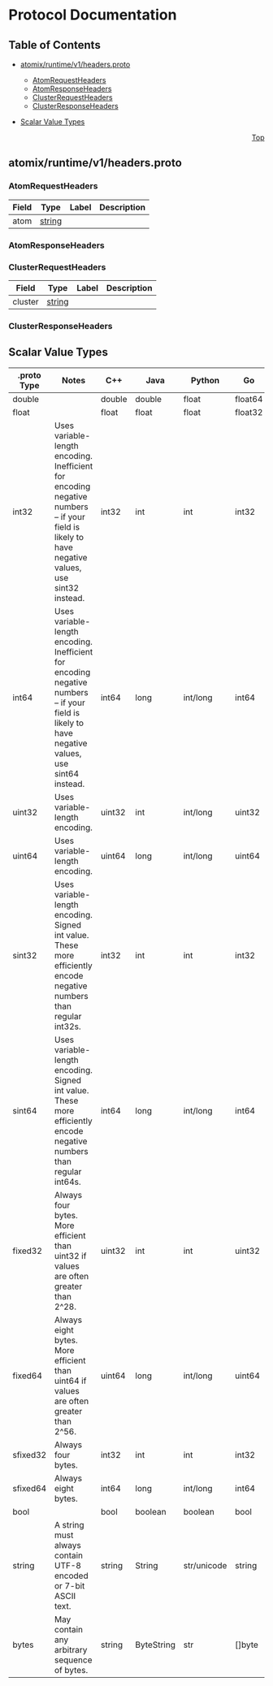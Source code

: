 # Protocol Documentation
<a name="top"></a>

## Table of Contents

- [atomix/runtime/v1/headers.proto](#atomix_runtime_v1_headers-proto)
    - [AtomRequestHeaders](#atomix-runtime-v1-AtomRequestHeaders)
    - [AtomResponseHeaders](#atomix-runtime-v1-AtomResponseHeaders)
    - [ClusterRequestHeaders](#atomix-runtime-v1-ClusterRequestHeaders)
    - [ClusterResponseHeaders](#atomix-runtime-v1-ClusterResponseHeaders)
  
- [Scalar Value Types](#scalar-value-types)



<a name="atomix_runtime_v1_headers-proto"></a>
<p align="right"><a href="#top">Top</a></p>

## atomix/runtime/v1/headers.proto



<a name="atomix-runtime-v1-AtomRequestHeaders"></a>

### AtomRequestHeaders



| Field | Type | Label | Description |
| ----- | ---- | ----- | ----------- |
| atom | [string](#string) |  |  |






<a name="atomix-runtime-v1-AtomResponseHeaders"></a>

### AtomResponseHeaders







<a name="atomix-runtime-v1-ClusterRequestHeaders"></a>

### ClusterRequestHeaders



| Field | Type | Label | Description |
| ----- | ---- | ----- | ----------- |
| cluster | [string](#string) |  |  |






<a name="atomix-runtime-v1-ClusterResponseHeaders"></a>

### ClusterResponseHeaders






 

 

 

 



## Scalar Value Types

| .proto Type | Notes | C++ | Java | Python | Go | C# | PHP | Ruby |
| ----------- | ----- | --- | ---- | ------ | -- | -- | --- | ---- |
| <a name="double" /> double |  | double | double | float | float64 | double | float | Float |
| <a name="float" /> float |  | float | float | float | float32 | float | float | Float |
| <a name="int32" /> int32 | Uses variable-length encoding. Inefficient for encoding negative numbers – if your field is likely to have negative values, use sint32 instead. | int32 | int | int | int32 | int | integer | Bignum or Fixnum (as required) |
| <a name="int64" /> int64 | Uses variable-length encoding. Inefficient for encoding negative numbers – if your field is likely to have negative values, use sint64 instead. | int64 | long | int/long | int64 | long | integer/string | Bignum |
| <a name="uint32" /> uint32 | Uses variable-length encoding. | uint32 | int | int/long | uint32 | uint | integer | Bignum or Fixnum (as required) |
| <a name="uint64" /> uint64 | Uses variable-length encoding. | uint64 | long | int/long | uint64 | ulong | integer/string | Bignum or Fixnum (as required) |
| <a name="sint32" /> sint32 | Uses variable-length encoding. Signed int value. These more efficiently encode negative numbers than regular int32s. | int32 | int | int | int32 | int | integer | Bignum or Fixnum (as required) |
| <a name="sint64" /> sint64 | Uses variable-length encoding. Signed int value. These more efficiently encode negative numbers than regular int64s. | int64 | long | int/long | int64 | long | integer/string | Bignum |
| <a name="fixed32" /> fixed32 | Always four bytes. More efficient than uint32 if values are often greater than 2^28. | uint32 | int | int | uint32 | uint | integer | Bignum or Fixnum (as required) |
| <a name="fixed64" /> fixed64 | Always eight bytes. More efficient than uint64 if values are often greater than 2^56. | uint64 | long | int/long | uint64 | ulong | integer/string | Bignum |
| <a name="sfixed32" /> sfixed32 | Always four bytes. | int32 | int | int | int32 | int | integer | Bignum or Fixnum (as required) |
| <a name="sfixed64" /> sfixed64 | Always eight bytes. | int64 | long | int/long | int64 | long | integer/string | Bignum |
| <a name="bool" /> bool |  | bool | boolean | boolean | bool | bool | boolean | TrueClass/FalseClass |
| <a name="string" /> string | A string must always contain UTF-8 encoded or 7-bit ASCII text. | string | String | str/unicode | string | string | string | String (UTF-8) |
| <a name="bytes" /> bytes | May contain any arbitrary sequence of bytes. | string | ByteString | str | []byte | ByteString | string | String (ASCII-8BIT) |

